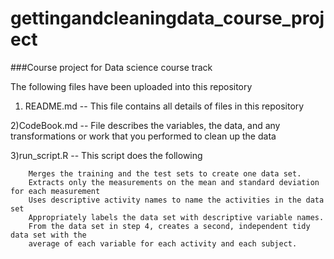 gettingandcleaningdata_course_project
=====================================

###Course project for Data science course track



The following files have been uploaded into this repository

1) README.md -- This file contains all details of files in this repository

2)CodeBook.md -- File describes the variables, the data, and any transformations or work that you performed to clean up the data

3)run_script.R -- This script does the following

        Merges the training and the test sets to create one data set.
        Extracts only the measurements on the mean and standard deviation for each measurement
        Uses descriptive activity names to name the activities in the data set
        Appropriately labels the data set with descriptive variable names.
        From the data set in step 4, creates a second, independent tidy data set with the
        average of each variable for each activity and each subject.


